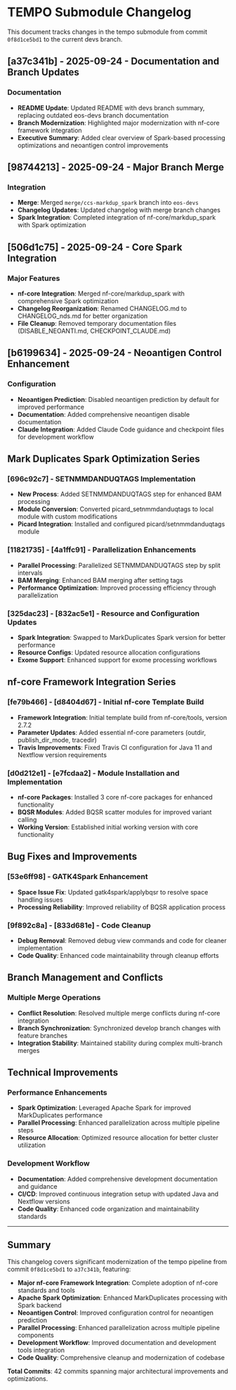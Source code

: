 # TEMPO Submodule Changelog

This document tracks changes in the tempo submodule from commit `0f8d1ce5bd1` to the current devs branch.

## [a37c341b] - 2025-09-24 - Documentation and Branch Updates

### Documentation
- **README Update**: Updated README with devs branch summary, replacing outdated eos-devs branch documentation
- **Branch Modernization**: Highlighted major modernization with nf-core framework integration
- **Executive Summary**: Added clear overview of Spark-based processing optimizations and neoantigen control improvements

## [98744213] - 2025-09-24 - Major Branch Merge

### Integration
- **Merge**: Merged `merge/ccs-markdup_spark` branch into `eos-devs`
- **Changelog Updates**: Updated changelog with merge branch changes
- **Spark Integration**: Completed integration of nf-core/markdup_spark with Spark optimization

## [506d1c75] - 2025-09-24 - Core Spark Integration

### Major Features
- **nf-core Integration**: Merged nf-core/markdup_spark with comprehensive Spark optimization
- **Changelog Reorganization**: Renamed CHANGELOG.md to CHANGELOG_nds.md for better organization
- **File Cleanup**: Removed temporary documentation files (DISABLE_NEOANTI.md, CHECKPOINT_CLAUDE.md)

## [b6199634] - 2025-09-24 - Neoantigen Control Enhancement

### Configuration
- **Neoantigen Prediction**: Disabled neoantigen prediction by default for improved performance
- **Documentation**: Added comprehensive neoantigen disable documentation
- **Claude Integration**: Added Claude Code guidance and checkpoint files for development workflow

## Mark Duplicates Spark Optimization Series

### [696c92c7] - SETNMMDANDUQTAGS Implementation
- **New Process**: Added SETNMMDANDUQTAGS step for enhanced BAM processing
- **Module Conversion**: Converted picard_setnmmdanduqtags to local module with custom modifications
- **Picard Integration**: Installed and configured picard/setnmmdanduqtags module

### [11821735] - [4a1ffc91] - Parallelization Enhancements
- **Parallel Processing**: Parallelized SETNMMDANDUQTAGS step by split intervals
- **BAM Merging**: Enhanced BAM merging after setting tags
- **Performance Optimization**: Improved processing efficiency through parallelization

### [325dac23] - [832ac5e1] - Resource and Configuration Updates
- **Spark Integration**: Swapped to MarkDuplicates Spark version for better performance
- **Resource Configs**: Updated resource allocation configurations
- **Exome Support**: Enhanced support for exome processing workflows

## nf-core Framework Integration Series

### [fe79b466] - [d8404d67] - Initial nf-core Template Build
- **Framework Integration**: Initial template build from nf-core/tools, version 2.7.2
- **Parameter Updates**: Added essential nf-core parameters (outdir, publish_dir_mode, tracedir)
- **Travis Improvements**: Fixed Travis CI configuration for Java 11 and Nextflow version requirements

### [d0d212e1] - [e7fcdaa2] - Module Installation and Implementation
- **nf-core Packages**: Installed 3 core nf-core packages for enhanced functionality
- **BQSR Modules**: Added BQSR scatter modules for improved variant calling
- **Working Version**: Established initial working version with core functionality

## Bug Fixes and Improvements

### [53e6ff98] - GATK4Spark Enhancement
- **Space Issue Fix**: Updated gatk4spark/applybqsr to resolve space handling issues
- **Processing Reliability**: Improved reliability of BQSR application process

### [9f892c8a] - [833d681e] - Code Cleanup
- **Debug Removal**: Removed debug view commands and code for cleaner implementation
- **Code Quality**: Enhanced code maintainability through cleanup efforts

## Branch Management and Conflicts

### Multiple Merge Operations
- **Conflict Resolution**: Resolved multiple merge conflicts during nf-core integration
- **Branch Synchronization**: Synchronized develop branch changes with feature branches
- **Integration Stability**: Maintained stability during complex multi-branch merges

## Technical Improvements

### Performance Enhancements
- **Spark Optimization**: Leveraged Apache Spark for improved MarkDuplicates performance
- **Parallel Processing**: Enhanced parallelization across multiple pipeline steps
- **Resource Allocation**: Optimized resource allocation for better cluster utilization

### Development Workflow
- **Documentation**: Added comprehensive development documentation and guidance
- **CI/CD**: Improved continuous integration setup with updated Java and Nextflow versions
- **Code Quality**: Enhanced code organization and maintainability standards

---

## Summary

This changelog covers significant modernization of the tempo pipeline from commit `0f8d1ce5bd1` to `a37c341b`, featuring:

- **Major nf-core Framework Integration**: Complete adoption of nf-core standards and tools
- **Apache Spark Optimization**: Enhanced MarkDuplicates processing with Spark backend
- **Neoantigen Control**: Improved configuration control for neoantigen prediction
- **Parallel Processing**: Enhanced parallelization across multiple pipeline components
- **Development Workflow**: Improved documentation and development tools integration
- **Code Quality**: Comprehensive cleanup and modernization of codebase

**Total Commits**: 42 commits spanning major architectural improvements and optimizations.